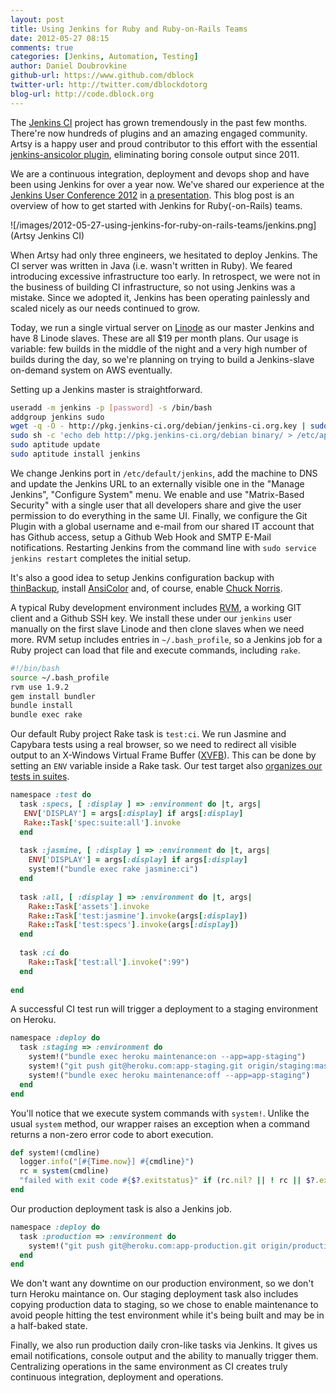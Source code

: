 ```yaml
---
layout: post
title: Using Jenkins for Ruby and Ruby-on-Rails Teams
date: 2012-05-27 08:15
comments: true
categories: [Jenkins, Automation, Testing]
author: Daniel Doubrovkine
github-url: https://www.github.com/dblock
twitter-url: http://twitter.com/dblockdotorg
blog-url: http://code.dblock.org
---
```

The [Jenkins CI](http://jenkins-ci.org) project has grown tremendously in the past few months. There're now hundreds of plugins and an amazing engaged community. Artsy is a happy user and proud contributor to this effort with the essential [jenkins-ansicolor plugin](https://wiki.jenkins-ci.org/display/JENKINS/AnsiColor+Plugin), eliminating boring console output since 2011.

We are a continuous integration, deployment and devops shop and have been using Jenkins for over a year now. We've shared our experience at the [Jenkins User Conference 2012](http://www.cloudbees.com/juc2012.cb) in [a presentation](http://www.slideshare.net/dblockdotorg/graduating-to-jenkins-ci-for-rubyonrails-teams). This blog post is an overview of how to get started with Jenkins for Ruby(-on-Rails) teams.

![/images/2012-05-27-using-jenkins-for-ruby-on-rails-teams/jenkins.png](Artsy Jenkins CI)

<!-- more -->

When Artsy had only three engineers, we hesitated to deploy Jenkins. The CI server was written in Java (i.e. wasn't written in Ruby). We feared introducing excessive infrastructure too early. In retrospect, we were not in the business of building CI infrastructure, so not using Jenkins was a mistake. Since we adopted it, Jenkins has been operating painlessly and scaled nicely as our needs continued to grow.

Today, we run a single virtual server on [Linode](http://www.linode.com) as our master Jenkins and have 8 Linode slaves. These are all $19 per month plans. Our usage is variable: few builds in the middle of the night and a very high number of builds during the day, so we're planning on trying to build a Jenkins-slave on-demand system on AWS eventually.

Setting up a Jenkins master is straightforward.

``` bash
useradd -m jenkins -p [password] -s /bin/bash
addgroup jenkins sudo
wget -q -O - http://pkg.jenkins-ci.org/debian/jenkins-ci.org.key | sudo apt-key add –
sudo sh -c 'echo deb http://pkg.jenkins-ci.org/debian binary/ > /etc/apt/sources.list.d/jenkins.list'
sudo aptitude update
sudo aptitude install jenkins
```

We change Jenkins port in `/etc/default/jenkins`, add the machine to DNS and update the Jenkins URL to an externally visible one in the "Manage Jenkins", "Configure System" menu. We enable and use "Matrix-Based Security" with a single user that all developers share and give the user permission to do everything in the same UI. Finally, we configure the Git Plugin with a global username and e-mail from our shared IT account that has Github access, setup a Github Web Hook and SMTP E-Mail notifications. Restarting Jenkins from the command line with `sudo service jenkins restart` completes the initial setup.

It's also a good idea to setup Jenkins configuration backup with [thinBackup](https://wiki.jenkins-ci.org/display/JENKINS/thinBackup), install [AnsiColor](http://wiki.jenkins-ci.org/display/JENKINS/AnsiColor+Plugin) and, of course, enable [Chuck Norris](http://wiki.hudson-ci.org/display/HUDSON/ChuckNorris+Plugin).

A typical Ruby development environment includes [RVM](https://rvm.io/), a working GIT client and a Github SSH key. We install these under our `jenkins` user manually on the first slave Linode and then clone slaves when we need more. RVM setup includes entries in `~/.bash_profile`, so a Jenkins job for a Ruby project can load that file and execute commands, including `rake`.

``` bash
#!/bin/bash
source ~/.bash_profile
rvm use 1.9.2
gem install bundler
bundle install
bundle exec rake
```

Our default Ruby project Rake task is `test:ci`. We run Jasmine and Capybara tests using a real browser, so we need to redirect all visible output to an X-Windows Virtual Frame Buffer ([XVFB](http://www.xfree86.org/4.0.1/Xvfb.1.html)). This can be done by setting an `ENV` variable inside a Rake task. Our test target also [organizes our tests in suites](http://artsy.github.com/blog/2012/05/15/how-to-organize-over-3000-rspec-specs-and-retry-test-failures/).

``` ruby
namespace :test do
  task :specs, [ :display ] => :environment do |t, args|
   ENV['DISPLAY'] = args[:display] if args[:display]
   Rake::Task['spec:suite:all'].invoke
  end
      
  task :jasmine, [ :display ] => :environment do |t, args|
    ENV['DISPLAY'] = args[:display] if args[:display]
    system!("bundle exec rake jasmine:ci")
  end
    
  task :all, [ :display ] => :environment do |t, args|
    Rake::Task['assets'].invoke
    Rake::Task['test:jasmine'].invoke(args[:display])
    Rake::Task['test:specs'].invoke(args[:display])
  end
      
  task :ci do
    Rake::Task['test:all'].invoke(":99")
  end
      
end
```

A successful CI test run will trigger a deployment to a staging environment on Heroku.

``` ruby
namespace :deploy do
  task :staging => :environment do
    system!("bundle exec heroku maintenance:on --app=app-staging")
    system!("git push git@heroku.com:app-staging.git origin/staging:master")
    system!("bundle exec heroku maintenance:off --app=app-staging")
  end
end
```

You'll notice that we execute system commands with `system!`. Unlike the usual `system` method, our wrapper raises an exception when a command returns a non-zero error code to abort execution.

``` ruby
def system!(cmdline)
  logger.info("[#{Time.now}] #{cmdline}")
  rc = system(cmdline)
  "failed with exit code #{$?.exitstatus}" if (rc.nil? || ! rc || $?.exitstatus != 0)
end
```

Our production deployment task is also a Jenkins job.

``` ruby
namespace :deploy do
  task :production => :environment do
    system!("git push git@heroku.com:app-production.git origin/production:master")
  end
end
```

We don't want any downtime on our production environment, so we don't turn Heroku maintance on. Our staging deployment task also includes copying production data to staging, so we chose to enable maintenance to avoid people hitting the test environment while it's being built and may be in a half-baked state.

Finally, we also run production daily cron-like tasks via Jenkins. It gives us email notifications, console output and the ability to manually trigger them. Centralizing operations in the same environment as CI creates truly continuous integration, deployment and operations.
